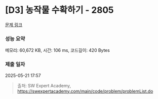# [D3] 농작물 수확하기 - 2805 

[문제 링크](https://swexpertacademy.com/main/code/problem/problemDetail.do?contestProbId=AV7GLXqKAWYDFAXB) 

### 성능 요약

메모리: 60,672 KB, 시간: 106 ms, 코드길이: 420 Bytes

### 제출 일자

2025-05-21 17:57



> 출처: SW Expert Academy, https://swexpertacademy.com/main/code/problem/problemList.do